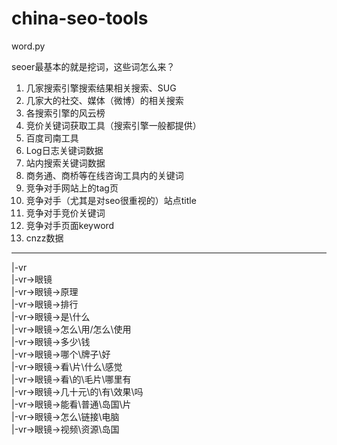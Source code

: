 # china-seo-tools

word.py

seoer最基本的就是挖词，这些词怎么来？
1. 几家搜索引擎搜索结果相关搜索、SUG
2. 几家大的社交、媒体（微博）的相关搜索
3. 各搜索引擎的风云榜
4. 竞价关键词获取工具（搜索引擎一般都提供）
5. 百度司南工具
6. Log日志关键词数据
7. 站内搜索关键词数据
8. 商务通、商桥等在线咨询工具内的关键词
9. 竞争对手网站上的tag页
10. 竞争对手（尤其是对seo很重视的）站点title
11. 竞争对手竞价关键词
12. 竞争对手页面keyword
13. cnzz数据

***
|-vr   
|-vr->眼镜 	  
|-vr->眼镜->原理   
|-vr->眼镜->排行     
|-vr->眼镜->是\什么		    
|-vr->眼镜->怎么\用/怎么\使用 		
|-vr->眼镜->多少\钱		   
|-vr->眼镜->哪个\牌子\好    
|-vr->眼镜->看\片\什么\感觉    
|-vr->眼镜->看\的\毛片\哪里有   
|-vr->眼镜->几十元\的\有\效果\吗   
|-vr->眼镜->能看\普通\岛国\片   
|-vr->眼镜->怎么\链接\电脑		
|-vr->眼镜->视频\资源\岛国				
